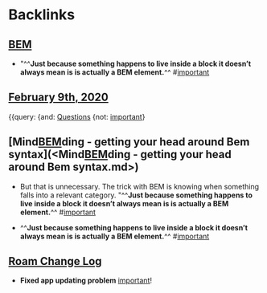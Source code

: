 
# Backlinks
## [BEM](<BEM.md>)
- "^^**Just because something happens to live inside a block it doesn’t always mean is is actually a BEM element.**^^ #[important](<important.md>)

## [February 9th, 2020](<February 9th, 2020.md>)
{{query: {and: [Questions](<Questions.md>) {not: [important](<important.md>)}

## [Mind[BEM](<BEM.md>)ding - getting your head around Bem syntax](<Mind[BEM](<BEM.md>)ding - getting your head around Bem syntax.md>)
- But that is unnecessary. The trick with BEM is knowing when something falls into a relevant category. "^^**Just because something happens to live inside a block it doesn’t always mean is is actually a BEM element.**^^ #[important](<important.md>)

- ^^**Just because something happens to live inside a block it doesn’t always mean is is actually a BEM element.**^^ #[important](<important.md>)

## [Roam Change Log](<Roam Change Log.md>)
- **Fixed app updating problem** [important](<important.md>)!

